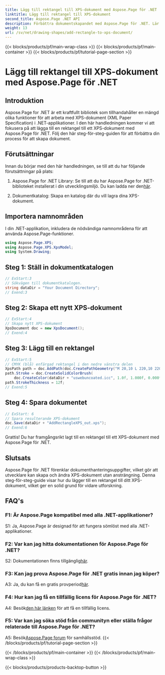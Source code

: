 ```yaml
---
title: Lägg till rektangel till XPS-dokument med Aspose.Page för .NET
linktitle: Lägg till rektangel till XPS-dokument
second_title: Aspose.Page .NET API
description: Förbättra dokumentskapandet med Aspose.Page för .NET. Lär dig hur du lägger till rektanglar till XPS-dokument i denna steg-för-steg-handledning.
weight: 13
url: /sv/net/drawing-shapes/add-rectangle-to-xps-document/
---
```


{{< blocks/products/pf/main-wrap-class >}}
{{< blocks/products/pf/main-container >}}
{{< blocks/products/pf/tutorial-page-section >}}

# Lägg till rektangel till XPS-dokument med Aspose.Page för .NET

## Introduktion

Aspose.Page for .NET är ett kraftfullt bibliotek som tillhandahåller en mängd olika funktioner för att arbeta med XPS-dokument (XML Paper Specification) i .NET-applikationer. I den här handledningen kommer vi att fokusera på att lägga till en rektangel till ett XPS-dokument med Aspose.Page för .NET. Följ den här steg-för-steg-guiden för att förbättra din process för att skapa dokument.

## Förutsättningar

Innan du börjar med den här handledningen, se till att du har följande förutsättningar på plats:

1.  Aspose.Page for .NET Library: Se till att du har Aspose.Page for .NET-biblioteket installerat i din utvecklingsmiljö. Du kan ladda ner den[här](https://releases.aspose.com/page/net/).

2. Dokumentkatalog: Skapa en katalog där du vill lagra dina XPS-dokument.

## Importera namnområden

I din .NET-applikation, inkludera de nödvändiga namnområdena för att använda Aspose.Page-funktioner.

```csharp
using Aspose.Page.XPS;
using Aspose.Page.XPS.XpsModel;
using System.Drawing;
```

## Steg 1: Ställ in dokumentkatalogen

```csharp
// ExStart:3
// Sökvägen till dokumentkatalogen.
string dataDir = "Your Document Directory";
// Exend:3
```

## Steg 2: Skapa ett nytt XPS-dokument

```csharp
// ExStart:4
// Skapa nytt XPS-dokument
XpsDocument doc = new XpsDocument();
// Exend:4
```

## Steg 3: Lägg till en rektangel

```csharp
// ExStart:5
// CMYK (blå) enfärgad rektangel i den nedre vänstra delen
XpsPath path = doc.AddPath(doc.CreatePathGeometry("M 20,10 L 220,10 220,100 20,100 Z"));
path.Stroke = doc.CreateSolidColorBrush(
    doc.CreateColor(dataDir + "uswebuncoated.icc", 1.0f, 1.000f, 0.000f, 0.000f, 0.000f));
path.StrokeThickness = 12f;
// Exend:5
```

## Steg 4: Spara dokumentet

```csharp
// ExStart: 6
// Spara resulterande XPS-dokument
doc.Save(dataDir + "AddRectangleXPS_out.xps");
// Exend:6
```

Grattis! Du har framgångsrikt lagt till en rektangel till ett XPS-dokument med Aspose.Page för .NET.

## Slutsats

Aspose.Page för .NET förenklar dokumenthanteringsuppgifter, vilket gör att utvecklare kan skapa och ändra XPS-dokument utan ansträngning. Denna steg-för-steg-guide visar hur du lägger till en rektangel till ditt XPS-dokument, vilket ger en solid grund för vidare utforskning.

## FAQ's

### F1: Är Aspose.Page kompatibel med alla .NET-applikationer?

S1: Ja, Aspose.Page är designad för att fungera sömlöst med alla .NET-applikationer.

### F2: Var kan jag hitta dokumentationen för Aspose.Page för .NET?

 S2: Dokumentationen finns tillgänglig[här](https://reference.aspose.com/page/net/).

### F3: Kan jag prova Aspose.Page för .NET gratis innan jag köper?

 A3: Ja, du kan få en gratis provperiod[här](https://releases.aspose.com/).

### F4: Hur kan jag få en tillfällig licens för Aspose.Page för .NET?

 A4: Besök[den här länken](https://purchase.aspose.com/temporary-license/) för att få en tillfällig licens.

### F5: Var kan jag söka stöd från communityn eller ställa frågor relaterade till Aspose.Page för .NET?

 A5: Besök[Aspose.Page forum](https://forum.aspose.com/c/page/39) för samhällsstöd.
{{< /blocks/products/pf/tutorial-page-section >}}

{{< /blocks/products/pf/main-container >}}
{{< /blocks/products/pf/main-wrap-class >}}

{{< blocks/products/products-backtop-button >}}
